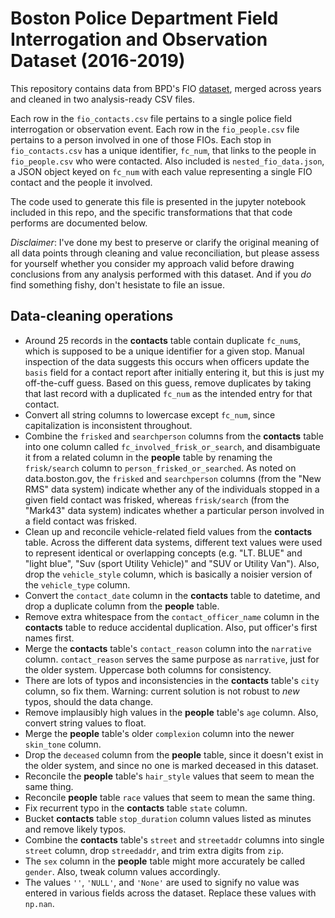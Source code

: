# Boston Police Department Field Interrogation and Observation Dataset (2016-2019)

This repository contains data from BPD's FIO [dataset](https://data.boston.gov/dataset/boston-police-department-fio), merged across years and cleaned in two analysis-ready CSV files.

Each row in the `fio_contacts.csv` file pertains to a single police field interrogation or observation event. Each row in the `fio_people.csv` file pertains to a person involved in one of those FIOs. Each stop in `fio_contacts.csv` has a unique identifier, `fc_num`, that links to the people in `fio_people.csv` who were contacted. Also included is `nested_fio_data.json`, a JSON object keyed on `fc_num` with each value representing a single FIO contact and the people it involved.

The code used to generate this file is presented in the jupyter notebook included in this repo, and the specific transformations that that code performs are documented below.

_Disclaimer_: I've done my best to preserve or clarify the original meaning of all data points through cleaning and value reconciliation, but please assess for yourself whether you consider my approach valid before drawing conclusions from any analysis performed with this dataset. And if you _do_ find something fishy, don't hesistate to file an issue.




## Data-cleaning operations
- Around 25 records in the **contacts** table contain duplicate `fc_num`s, which is supposed to be a unique 
    identifier for a given stop. Manual inspection of the data suggests this occurs when officers update the `basis`
    field for a contact report after initially entering it, but this is just my off-the-cuff guess. Based on 
    this guess, remove duplicates by taking that last record with a duplicated `fc_num` as the intended entry for
    that contact.
- Convert all string columns to lowercase except `fc_num`, since capitalization is inconsistent throughout.
- Combine the `frisked` and `searchperson` columns from the **contacts** table into one column called `fc_involved_frisk_or_search`,
    and disambiguate it from a related column in the **people** table by renaming the `frisk/search` column to `person_frisked_or_searched`.
    As noted on data.boston.gov, the `frisked` and `searchperson` columns (from the "New RMS" data system) indicate whether any of the 
    individuals stopped in a given field contact was frisked, whereas `frisk/search` (from the "Mark43" data system) indicates whether
    a particular person involved in a field contact was frisked.
- Clean up and reconcile vehicle-related field values from the **contacts** table. Across the different data systems, different text values
    were used to represent identical or overlapping concepts (e.g. "LT. BLUE" and "light blue", "Suv (sport Utility Vehicle)" 
    and "SUV or Utility Van"). Also, drop the `vehicle_style` column, which is basically a noisier version of the `vehicle_type` column.
- Convert the `contact_date` column in the **contacts** table to datetime, 
    and drop a duplicate column from the **people** table.
- Remove extra whitespace from the `contact_officer_name` column in the **contacts** table 
    to reduce accidental duplication. Also, put officer's first names first.
- Merge the **contacts** table's `contact_reason` column into the `narrative` column. `contact_reason` serves the same purpose as `narrative`,
    just for the older system. Uppercase both columns for consistency.
- There are lots of typos and inconsistencies in the **contacts** table's `city` column, so fix them.
    Warning: current solution is not robust to *new* typos, should the data change.
- Remove implausibly high values in the **people** table's `age` column. Also, convert string values to float.
- Merge the **people** table's older `complexion` column into the newer `skin_tone` column.
- Drop the `deceased` column from the **people** table, since it doesn't exist in the older system, and since no one 
    is marked deceased in this dataset.
- Reconcile the **people** table's `hair_style` values that seem to mean the same thing.
- Reconcile **people** table `race` values that seem to mean the same thing.
- Fix recurrent typo in the **contacts** table `state` column.
- Bucket **contacts** table `stop_duration` column values listed as minutes and remove likely typos.
- Combine the **contacts** table's `street` and `streetaddr` columns into single `street` column, 
    drop `streedaddr`, and trim extra digits from `zip`.
- The `sex` column in the **people** table might more accurately be called `gender`. Also, tweak column values accordingly.
- The values `''`, `'NULL'`, and `'None'` are used to signify no value was entered in various fields across the dataset.
    Replace these values with `np.nan`.